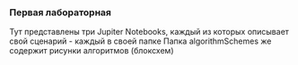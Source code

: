 ### Первая лабораторная
Тут представлены три Jupiter Notebooks, каждый из которых описывает свой сценарий - каждый в своей папке
Папка algorithmSchemes же содержит рисунки алгоритмов (блоксхем) 

